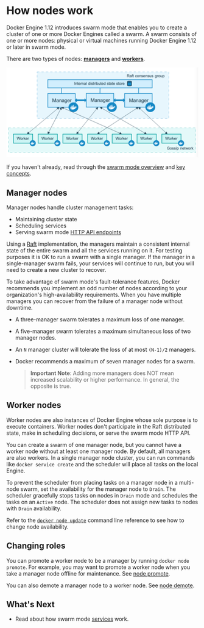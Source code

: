 <!--[metadata]>
+++
aliases = [
"/engine/swarm/how-swarm-mode-works/"
]
title = "How nodes work"
description = "How swarm nodes work"
keywords = ["docker, container, cluster, swarm mode, node"]
[menu.main]
identifier="how-nodes-work"
parent="how-swarm-works"
weight="3"
+++
<![end-metadata]-->

# How nodes work

Docker Engine 1.12 introduces swarm mode that enables you to create a
cluster of one or more Docker Engines called a swarm. A swarm consists
of one or more nodes: physical or virtual machines running Docker
Engine 1.12 or later in swarm mode.

There are two types of nodes: [**managers**](#manager-nodes) and
[**workers**](#worker-nodes).

![Swarm mode cluster](../images/swarm-diagram.png)

If you haven't already, read through the [swarm mode overview](../index.md) and [key concepts](../key-concepts.md).

## Manager nodes

Manager nodes handle cluster management tasks:

* Maintaining cluster state
* Scheduling services
* Serving swarm mode [HTTP API endpoints](../../reference/api/index.md)

Using a [Raft](https://raft.github.io/raft.pdf) implementation, the managers
maintain a consistent internal state of the entire swarm and all the services
running on it. For testing purposes it is OK to run a swarm with a single
manager. If the manager in a single-manager swarm fails, your services will
continue to run, but you will need to create a new cluster to recover.

To take advantage of swarm mode's fault-tolerance features, Docker recommends
you implement an odd number of nodes according to your organization's
high-availability requirements. When you have multiple managers you can recover
from the failure of a manager node without downtime.

* A three-manager swarm tolerates a maximum loss of one manager.
* A five-manager swarm tolerates a maximum simultaneous loss of two
manager nodes.
* An `N` manager cluster will tolerate the loss of at most
`(N-1)/2` managers.
* Docker recommends a maximum of seven manager nodes for a swarm.

    >**Important Note**: Adding more managers does NOT mean increased
    scalability or higher performance. In general, the opposite is true.

## Worker nodes

Worker nodes are also instances of Docker Engine whose sole purpose is to
execute containers. Worker nodes don't participate in the Raft distributed
state, make in scheduling decisions, or serve the swarm mode HTTP API.

You can create a swarm of one manager node, but you cannot have a worker node
without at least one manager node. By default, all managers are also workers.
In a single manager node cluster, you can run commands like `docker service
create` and the scheduler will place all tasks on the local Engine.

To prevent the scheduler from placing tasks on a manager node in a multi-node
swarm, set the availability for the manager node to `Drain`. The scheduler
gracefully stops tasks on nodes in `Drain` mode and schedules the tasks on an
`Active` node. The scheduler does not assign new tasks to nodes with `Drain`
availability.

Refer to the [`docker node update`](../../reference/commandline/node_update.md)
command line reference to see how to change node availability.

## Changing roles

You can promote a worker node to be a manager by running `docker node promote`.
For example, you may want to promote a worker node when you
take a manager node offline for maintenance. See [node promote](../../reference/commandline/node_promote.md).

You can also demote a manager node to a worker node. See
[node demote](../../reference/commandline/node_demote.md).


## What's Next

* Read about how swarm mode [services](services.md) work.
